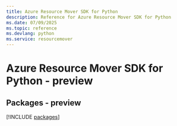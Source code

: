 ```yaml
---
title: Azure Resource Mover SDK for Python
description: Reference for Azure Resource Mover SDK for Python
ms.date: 07/09/2025
ms.topic: reference
ms.devlang: python
ms.service: resourcemover
---
```

# Azure Resource Mover SDK for Python - preview
## Packages - preview
[!INCLUDE [packages](resource-mover-index.md)]